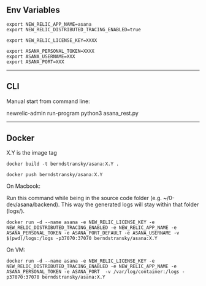 

## Env Variables

    export NEW_RELIC_APP_NAME=asana
    export NEW_RELIC_DISTRIBUTED_TRACING_ENABLED=true

    export NEW_RELIC_LICENSE_KEY=XXXX

    export ASANA_PERSONAL_TOKEN=XXXX
    export ASANA_USERNAME=XXX
    export ASANA_PORT=XXX
    
----------------

## CLI

Manual start from command line:

newrelic-admin run-program python3 asana_rest.py

---------------------

## Docker

X.Y is the image tag

    docker build -t berndstransky/asana:X.Y .

    docker push berndstransky/asana:X.Y


On Macbook:

Run this command while being in the source code folder (e.g. ~/0-dev/asana/backend). This way the generated logs will stay within that folder (logs/).

    docker run -d --name asana -e NEW_RELIC_LICENSE_KEY -e NEW_RELIC_DISTRIBUTED_TRACING_ENABLED -e NEW_RELIC_APP_NAME -e ASANA_PERSONAL_TOKEN -e ASANA_PORT_DEFAULT -e ASANA_USERNAME -v $(pwd)/logs:/logs -p37070:37070 berndstransky/asana:X.Y


On VM:

    docker run -d --name asana -e NEW_RELIC_LICENSE_KEY -e NEW_RELIC_DISTRIBUTED_TRACING_ENABLED -e NEW_RELIC_APP_NAME -e ASANA_PERSONAL_TOKEN -e ASANA_PORT  -v /var/log/container:/logs -p37070:37070 berndstransky/asana:X.Y

